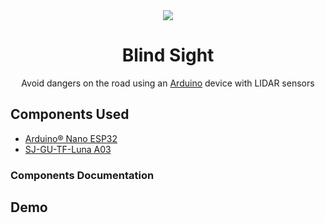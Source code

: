 <div align ="center">

  <img src="https://github.com/dwang312/Blind-Sight/assets/94929327/45e982ba-14e5-453d-acfe-e7a3d42754ee"/>
  <h1> Blind Sight</h1>
  <p>Avoid dangers on the road using an <a href="https://www.arduino.cc/">Arduino</a> device with LIDAR sensors</p>
</div>

<be>
  
## Components Used
<div>
  <ul>
    <li><a href="https://store.arduino.cc/products/nano-esp32">Arduino® Nano ESP32</a></li>
    <li><a href="https://en.benewake.com/TFLuna/index_proid_328.html">SJ-GU-TF-Luna A03</a></li>
  </ul>
</div>

### Components Documentation


## Demo
